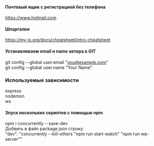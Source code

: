 #### Почтовый ящик с регистрацией без телефона

https://www.hotmail.com

#### Шпаргалки

https://my-js.org/docs/cheatsheet/intro-cheatsheet

#### Устанавливаем email и name автора в GIT

git config --global user.email "you@example.com"  
git config --global user.name "Your Name"

### Используемые зависимости

express  
nodemon  
ws

#### Зпуск нескольких скриптов с помощью npm

npm i concurrently --save-dev  
Добвить в файл package.json строку  
"dev": "concurrently --kill-others \"npm run start-watch\" \"npm run wp-server\""
